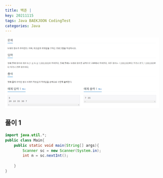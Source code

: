 ```yaml
---
title: 백준 | 
key: 20211115
tags: Java BAEKJOON CodingTest
categories: Java
---
```


![bj1](/assets/images/post/2021-11-15-bj1.png)

## 풀이 1
~~~java
import java.util.*;
public class Main{
    public static void main(String[] args){
        Scanner sc = new Scanner(System.in);
        int n = sc.nextInt();
        
    }
}
~~~ 
